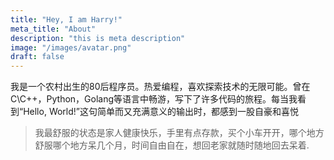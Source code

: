 ```yaml
---
title: "Hey, I am Harry!"
meta_title: "About"
description: "this is meta description"
image: "/images/avatar.png"
draft: false
---
```


我是一个农村出生的80后程序员。热爱编程，喜欢探索技术的无限可能。曾在C\C++，Python，Golang等语言中畅游，写下了许多代码的旅程。每当我看到“Hello, World!”这句简单而又充满意义的输出时，都感到一股自豪和喜悦

> 我最舒服的状态是家人健康快乐，手里有点存款，买个小车开开，哪个地方舒服哪个地方呆几个月，时间自由自在，想回老家就随时随地回去呆着.

